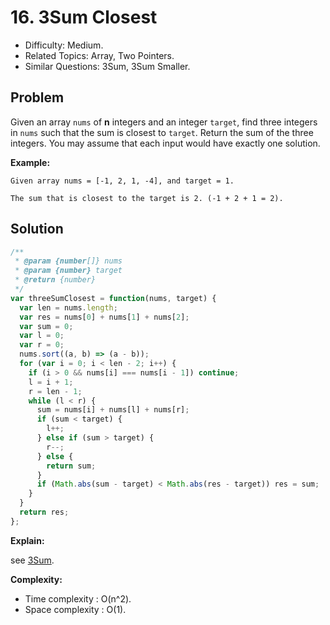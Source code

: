 # 16. 3Sum Closest

- Difficulty: Medium.
- Related Topics: Array, Two Pointers.
- Similar Questions: 3Sum, 3Sum Smaller.

## Problem

Given an array ```nums``` of **n** integers and an integer ```target```, find three integers in ```nums``` such that the sum is closest to ```target```. Return the sum of the three integers. You may assume that each input would have exactly one solution.

**Example:**

```
Given array nums = [-1, 2, 1, -4], and target = 1.

The sum that is closest to the target is 2. (-1 + 2 + 1 = 2).
```

## Solution

```javascript
/**
 * @param {number[]} nums
 * @param {number} target
 * @return {number}
 */
var threeSumClosest = function(nums, target) {
  var len = nums.length;
  var res = nums[0] + nums[1] + nums[2];
  var sum = 0;
  var l = 0;
  var r = 0;
  nums.sort((a, b) => (a - b));
  for (var i = 0; i < len - 2; i++) {
    if (i > 0 && nums[i] === nums[i - 1]) continue;
    l = i + 1;
    r = len - 1;
    while (l < r) {
      sum = nums[i] + nums[l] + nums[r];
      if (sum < target) {
        l++;
      } else if (sum > target) {
        r--;
      } else {
        return sum;
      }
      if (Math.abs(sum - target) < Math.abs(res - target)) res = sum;
    }
  }
  return res;
};
```

**Explain:**

see [3Sum](./3Sum.html).

**Complexity:**

* Time complexity : O(n^2).
* Space complexity : O(1).
